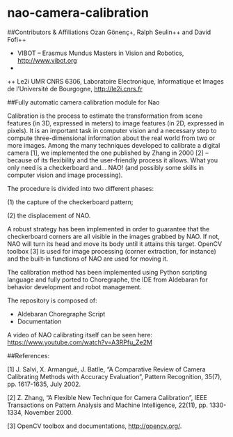 # nao-camera-calibration

##Contributors & Affiliations
Ozan Gönenç+, Ralph Seulin++ and David Fofi++

+ VIBOT – Erasmus Mundus Masters in Vision and Robotics, http://www.vibot.org
+ 
++ Le2i UMR CNRS 6306, Laboratoire Electronique, Informatique et Images de l’Université de Bourgogne, http://le2i.cnrs.fr

##Fully automatic camera calibration module for Nao

Calibration is the process to estimate the transformation from scene features (in 3D, expressed in meters) to image features (in 2D, expressed in pixels).
It is an important task in computer vision and a necessary step to compute three-dimensional information about the real world from two or more images. 
Among the many techniques developed to calibrate a digital camera [1], we implemented the one published by Zhang in 2000 [2] – because of its flexibility and the user-friendly process it allows. 
What you only need is a checkerboard and… NAO! (and possibly some skills in computer vision and image processing).

The procedure is divided into two different phases:

(1) the capture of the checkerboard pattern; 

(2) the displacement of NAO. 

A robust strategy has been implemented in order to guarantee that the checkerboard corners are all visible in the images grabbed by NAO. 
If not, NAO will turn its head and move its body until it attains this target. 
OpenCV toolbox [3] is used for image processing (corner extraction, for instance) and the built-in functions of NAO are used for moving it. 

The calibration method has been implemented using Python scripting language and fully ported to Choregraphe, the IDE from Aldebaran for behavior development and robot management. 

The repository is composed of:

- Aldebaran Choregraphe Script
- Documentation

A video of NAO calibrating itself can be seen here: https://www.youtube.com/watch?v=A3RPfu_Ze2M

##References:

[1] J. Salvi, X. Armangué, J. Batlle,  “A Comparative Review of Camera Calibrating Methods with Accuracy Evaluation”, Pattern Recognition, 35(7), pp. 1617-1635, July 2002.

[2] Z. Zhang, “A Flexible New Technique for Camera Calibration”, IEEE Transactions on Pattern Analysis and Machine Intelligence, 22(11), pp. 1330-1334, November 2000.

[3] OpenCV toolbox and documentations, http://opencv.org/.
